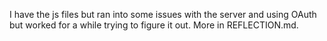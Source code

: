 I have the js files but ran into some issues with the server and using OAuth but worked for a while trying to figure it out. More in REFLECTION.md.
